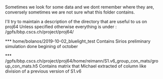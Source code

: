 Sometimes we look for some data and we dont remember where they are, conversely sometimes we are not sure what this folder contains.

I'll try to maintain a description of the directory that are useful to us on proj64
Unless specified otherwise everything is under :
/gpfs/bbp.cscs.ch/project/proj64/



*** home/bolanos/2019-10-02_bluelight_test
Contains Sirios preliminary simulation done begining of october

*** /gpfs/bbp.cscs.ch/project/proj64/home/reimann/S1.v6_group_con_mats/group_con_mats.h5
Contains matrix that Michael extracted of column like division of a previous version of S1.v6
